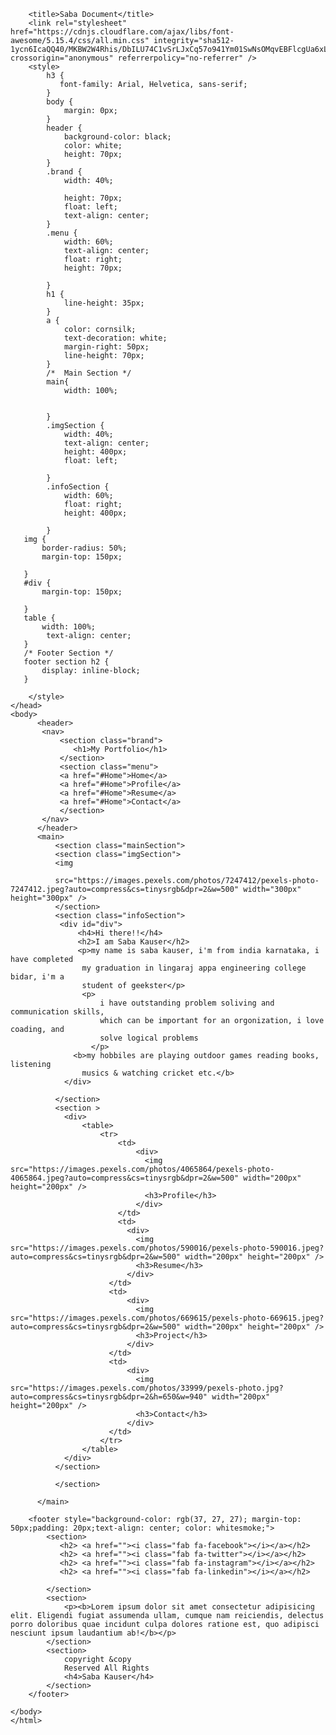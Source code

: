 <html lang="en">
    <head>
        
        <title>Saba Document</title>
        <link rel="stylesheet" href="https://cdnjs.cloudflare.com/ajax/libs/font-awesome/5.15.4/css/all.min.css" integrity="sha512-1ycn6IcaQQ40/MKBW2W4Rhis/DbILU74C1vSrLJxCq57o941Ym01SwNsOMqvEBFlcgUa6xLiPY/NS5R+E6ztJQ==" crossorigin="anonymous" referrerpolicy="no-referrer" />
        <style>
            h3 {
               font-family: Arial, Helvetica, sans-serif;
            }
            body {
                margin: 0px;
            }
            header {
                background-color: black;
                color: white;
                height: 70px;
            }
            .brand {
                width: 40%;
             
                height: 70px;
                float: left;
                text-align: center;
            }
            .menu {
                width: 60%;
                text-align: center;
                float: right;
                height: 70px;
                
            }
            h1 {
                line-height: 35px;
            }
            a {
                color: cornsilk;
                text-decoration: white;
                margin-right: 50px;
                line-height: 70px;
            }
            /*  Main Section */
            main{
                width: 100%;
            
               
            }
            .imgSection {
                width: 40%;
                text-align: center;
                height: 400px;
                float: left;
                
            }
            .infoSection {
                width: 60%;
                float: right;
                height: 400px;
                
            }
       img {
           border-radius: 50%;
           margin-top: 150px;
         
       }
       #div {
           margin-top: 150px;
          
       }
       table {
           width: 100%;
            text-align: center;
       }
       /* Footer Section */
       footer section h2 {
           display: inline-block;
       }
       
        </style>
    </head>
    <body>
          <header>
           <nav>
               <section class="brand">
                  <h1>My Portfolio</h1>
               </section>
               <section class="menu">
               <a href="#Home">Home</a>
               <a href="#Home">Profile</a>
               <a href="#Home">Resume</a>
               <a href="#Home">Contact</a>
               </section>
           </nav>
          </header>
          <main>
              <section class="mainSection">
              <section class="imgSection">
              <img 
               
              src="https://images.pexels.com/photos/7247412/pexels-photo-7247412.jpeg?auto=compress&cs=tinysrgb&dpr=2&w=500" width="300px" height="300px" />
              </section>
              <section class="infoSection">
               <div id="div">
                   <h4>Hi there!!</h4>
                   <h2>I am Saba Kauser</h2>
                   <p>my name is saba kauser, i'm from india karnataka, i have completed
                    my graduation in lingaraj appa engineering college bidar, i'm a
                    student of geekster</p>
                    <p>
                        i have outstanding problem soliving and communication skills,
                        which can be important for an orgonization, i love coading, and
                        solve logical problems
                      </p>
                  <b>my hobbiles are playing outdoor games reading books, listening
                    musics & watching cricket etc.</b>
                </div>
                
              </section>
              <section >
                <div>
                    <table>
                        <tr>
                            <td>
                                <div>
                                  <img src="https://images.pexels.com/photos/4065864/pexels-photo-4065864.jpeg?auto=compress&cs=tinysrgb&dpr=2&w=500" width="200px" height="200px" />
                                  <h3>Profile</h3>
                                </div>
                            </td>
                            <td>
                              <div>
                                <img src="https://images.pexels.com/photos/590016/pexels-photo-590016.jpeg?auto=compress&cs=tinysrgb&dpr=2&w=500" width="200px" height="200px" />
                                <h3>Resume</h3>
                              </div>
                          </td>
                          <td>
                              <div>
                                <img src="https://images.pexels.com/photos/669615/pexels-photo-669615.jpeg?auto=compress&cs=tinysrgb&dpr=2&w=500" width="200px" height="200px" />
                                <h3>Project</h3>
                              </div>
                          </td>
                          <td>
                              <div>
                                <img src="https://images.pexels.com/photos/33999/pexels-photo.jpg?auto=compress&cs=tinysrgb&dpr=2&h=650&w=940" width="200px" height="200px" />
                                <h3>Contact</h3>
                              </div>
                          </td>
                        </tr>
                    </table>
                </div>
              </section>
             
              </section>
    
          </main>
    
        <footer style="background-color: rgb(37, 27, 27); margin-top: 50px;padding: 20px;text-align: center; color: whitesmoke;">
            <section>
               <h2> <a href=""><i class="fab fa-facebook"></i></a></h2>
               <h2> <a href=""><i class="fab fa-twitter"></i></a></h2>
               <h2> <a href=""><i class="fab fa-instagram"></i></a></h2>
               <h2> <a href=""><i class="fab fa-linkedin"></i></a></h2>
    
            </section>
            <section>
                <p><b>Lorem ipsum dolor sit amet consectetur adipisicing elit. Eligendi fugiat assumenda ullam, cumque nam reiciendis, delectus porro doloribus quae incidunt culpa dolores ratione est, quo adipisci nesciunt ipsum laudantium ab!</b></p>
            </section>
            <section>
                copyright &copy
                Reserved All Rights
                <h4>Saba Kauser</h4>
            </section>
        </footer>
    
    </body>
    </html>
